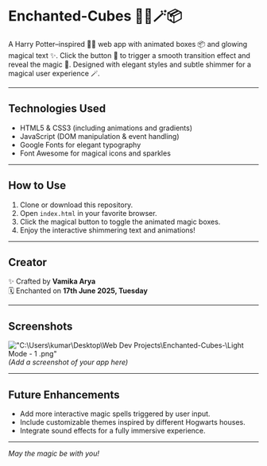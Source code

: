 # Enchanted-Cubes 🧙‍♂️🪄📦
A Harry Potter–inspired 🧙‍♂️ web app with animated boxes 📦 and glowing magical text ✨. Click the button 🔮 to trigger a smooth transition effect and reveal the magic 🌟. Designed with elegant styles and subtle shimmer for a magical user experience 🪄.

---

## Technologies Used

- HTML5 & CSS3 (including animations and gradients)
- JavaScript (DOM manipulation & event handling)
- Google Fonts for elegant typography
- Font Awesome for magical icons and sparkles

---

## How to Use

1. Clone or download this repository.
2. Open `index.html` in your favorite browser.
3. Click the magical button to toggle the animated magic boxes.
4. Enjoy the interactive shimmering text and animations!

---

## Creator

✨ Crafted by **Vamika Arya**  
🗓️ Enchanted on **17th June 2025, Tuesday**

---

## Screenshots

!["C:\Users\kumar\Desktop\Web Dev Projects\Enchanted-Cubes-\Light Mode - 1 .png"]()  
*(Add a screenshot of your app here)*

---

## Future Enhancements

- Add more interactive magic spells triggered by user input.  
- Include customizable themes inspired by different Hogwarts houses.  
- Integrate sound effects for a fully immersive experience.

---

*May the magic be with you!*
